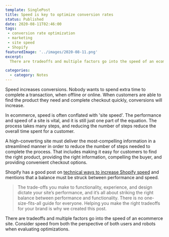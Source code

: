 ```yaml
---
template: SinglePost
title: Speed is key to optimize conversion rates
status: Published
date: 2020-08-11T02:46:00
tags:
 - conversion rate optimization
 - marketing
 - site speed
 - Shopify
featuredImage: '../images/2020-08-11.png'
excerpt:
  There are tradeoffs and multiple factors go into the speed of an ecommerce site. Consider speed from both the perspective of both users and robots when evaluating optimizations.

categories:
  - category: Notes
---
```

Speed increases conversions. Nobody wants to spend extra time to complete a transaction, when offline or online. When customers are able to find the product they need and complete checkout quickly, conversions will increase.

In ecommerce, speed is often conflated with 'site speed'. The performance and speed of a site is vital, and it is still just one part of the equation. The process takes many steps, and reducing the number of steps reduce the overall time spent for a customer.

A high-converting site must deliver the most-compelling information in a streamlined manner in order to reduce the number of steps needed to complete the process. That includes making it easy for customers to find the right product, providing the right information, compelling the buyer, and providing convenient checkout options.

Shopify has a good post on [technical ways to increase Shopify speed](https://www.shopify.com/enterprise/performance-vs-functionality-making-the-right-site-speed-tradeoffs) and mentions that a balance must be struck between performance and speed.

> The trade-offs you make to functionality, experience, and design dictate your site’s performance, and it’s all about striking the right balance between performance and functionality. There is no one-size-fits-all guide for everyone. Helping you make the right tradeoffs for your brand is why we created this post.

There are tradeoffs and multiple factors go into the speed of an ecommerce site. Consider speed from both the perspective of both users and robots when evaluating optimizations.
